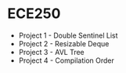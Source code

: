 # ECE250

* Project 1 - Double Sentinel List
* Project 2 - Resizable Deque
* Project 3 - AVL Tree
* Project 4 - Compilation Order
